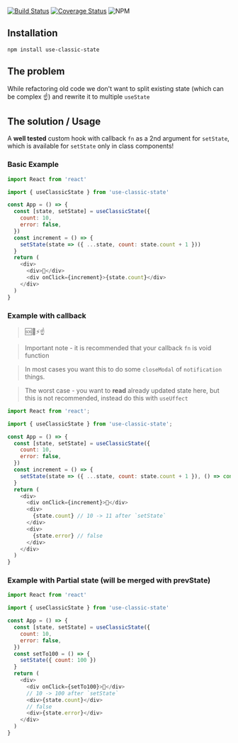 [![Build Status](https://travis-ci.com/kromsik/use-classic-state.svg?branch=master)](https://travis-ci.org/kromsik/use-classic-state)
[![Coverage Status](https://coveralls.io/repos/github/kromsik/use-classic-state/badge.svg?branch=master)](https://coveralls.io/github/kromsik/use-classic-state?branch=master)
![NPM](https://img.shields.io/npm/l/use-classic-state.svg)

## Installation

`npm install use-classic-state`

## The problem

While refactoring old code we don't want to split existing state (which can be complex ☝️) and rewrite it to multiple `useState`

## The solution / Usage

A **well tested** custom hook with callback `fn` as a 2nd argument for `setState`, which is available for `setState` only in class components!

### Basic Example

```js
import React from 'react'

import { useClassicState } from 'use-classic-state'

const App = () => {
  const [state, setState] = useClassicState({
    count: 10,
    error: false,
  })
  const increment = () => {
    setState(state => ({ ...state, count: state.count + 1 }))
  }
  return (
    <div>
      <div>👋</div>
      <div onClick={increment}>{state.count}</div>
    </div>
  )
}
```

### Example with callback

> 🆘🚨⚡️☝️

> Important note - it is recommended that your callback `fn` is void function

> In most cases you want this to do some `closeModal` of `notification` things.

> The worst case - you want to **read** already updated state here, but this is not recommended, instead do this with `useUffect`

```js
import React from 'react';

import { useClassicState } from 'use-classic-state';

const App = () => {
  const [state, setState] = useClassicState({
    count: 10,
    error: false,
  })
  const increment = () => {
    setState(state => ({ ...state, count: state.count + 1 }), () => console.log('done')))
  }
  return (
    <div>
      <div onClick={increment}>👋</div>
      <div>
        {state.count} // 10 -> 11 after `setState`
      </div>
      <div>
        {state.error} // false
      </div>
    </div>
  )
}
```

### Example with Partial state (will be merged with prevState)

```js
import React from 'react'

import { useClassicState } from 'use-classic-state'

const App = () => {
  const [state, setState] = useClassicState({
    count: 10,
    error: false,
  })
  const setTo100 = () => {
    setState({ count: 100 })
  }
  return (
    <div>
      <div onClick={setTo100}>👋</div>
      // 10 -> 100 after `setState`
      <div>{state.count}</div>
      // false
      <div>{state.error}</div>
    </div>
  )
}
```
